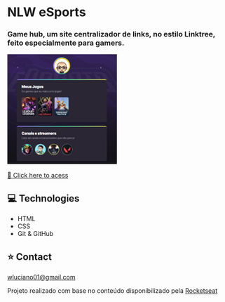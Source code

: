 # NLW eSports
<h3>Game hub, um site centralizador de links, no estilo Linktree, feito especialmente para gamers.</h3>

<a href="https://wictorluciano.github.io/NLW-eSports/"><img src="./assets/readme.png" width="250px"></a>

[🔗 Click here to acess](https://wictorluciano.github.io/NLW-eSports/) 

## 💻 Technologies

- HTML
- CSS
- Git & GitHub

## ⭐ Contact

wluciano01@gmail.com

Projeto realizado com base no conteúdo disponibilizado pela 
<a href="https://www.rocketseat.com.br/explorer?utm_source=plataform&utm_medium=top_banner&utm_campaign=offer_nlw9&utm_term=organic&utm_content=conheca-o-explorer" target="_blank">
Rocketseat</a>

